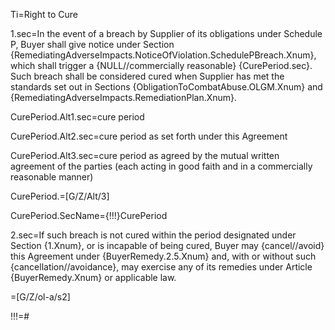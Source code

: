 Ti=Right to Cure

1.sec=In the event of a breach by Supplier of its obligations under Schedule P,  Buyer shall give notice under Section {RemediatingAdverseImpacts.NoticeOfViolation.SchedulePBreach.Xnum}, which shall trigger a {NULL//commercially reasonable} {CurePeriod.sec}.  Such breach shall be considered cured when Supplier has met the standards set out in Sections {ObligationToCombatAbuse.OLGM.Xnum} and {RemediatingAdverseImpacts.RemediationPlan.Xnum}. 

CurePeriod.Alt1.sec=cure period

CurePeriod.Alt2.sec=cure period as set forth under this Agreement

CurePeriod.Alt3.sec=cure period as agreed by the mutual written agreement of the parties (each acting in good faith and in a commercially reasonable manner)

CurePeriod.=[G/Z/Alt/3]

CurePeriod.SecName={!!!}CurePeriod

2.sec=If such breach is not cured within the period designated under Section {1.Xnum}, or is incapable of being cured, Buyer may {cancel//avoid}  this Agreement under {BuyerRemedy.2.5.Xnum} and, with or without such {cancellation//avoidance}, may exercise any of its remedies under Article {BuyerRemedy.Xnum} or applicable law.

=[G/Z/ol-a/s2]

!!!=#